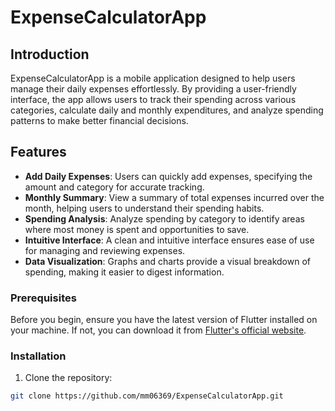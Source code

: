 # ExpenseCalculatorApp

## Introduction
ExpenseCalculatorApp is a mobile application designed to help users manage their daily expenses effortlessly. By providing a user-friendly interface, the app allows users to track their spending across various categories, calculate daily and monthly expenditures, and analyze spending patterns to make better financial decisions.

## Features
- **Add Daily Expenses**: Users can quickly add expenses, specifying the amount and category for accurate tracking.
- **Monthly Summary**: View a summary of total expenses incurred over the month, helping users to understand their spending habits.
- **Spending Analysis**: Analyze spending by category to identify areas where most money is spent and opportunities to save.
- **Intuitive Interface**: A clean and intuitive interface ensures ease of use for managing and reviewing expenses.
- **Data Visualization**: Graphs and charts provide a visual breakdown of spending, making it easier to digest information.

### Prerequisites
Before you begin, ensure you have the latest version of Flutter installed on your machine. If not, you can download it from [Flutter's official website](https://flutter.dev/docs/get-started/install).

### Installation
1. Clone the repository:
```sh
git clone https://github.com/mm06369/ExpenseCalculatorApp.git
